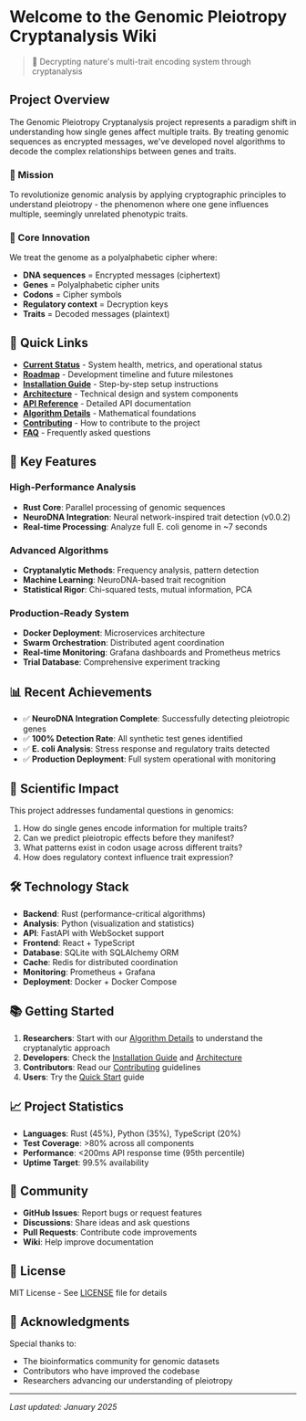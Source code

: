 # Welcome to the Genomic Pleiotropy Cryptanalysis Wiki

> 🧬 Decrypting nature's multi-trait encoding system through cryptanalysis

## Project Overview

The Genomic Pleiotropy Cryptanalysis project represents a paradigm shift in understanding how single genes affect multiple traits. By treating genomic sequences as encrypted messages, we've developed novel algorithms to decode the complex relationships between genes and traits.

### 🎯 Mission

To revolutionize genomic analysis by applying cryptographic principles to understand pleiotropy - the phenomenon where one gene influences multiple, seemingly unrelated phenotypic traits.

### 🔑 Core Innovation

We treat the genome as a polyalphabetic cipher where:
- **DNA sequences** = Encrypted messages (ciphertext)
- **Genes** = Polyalphabetic cipher units
- **Codons** = Cipher symbols
- **Regulatory context** = Decryption keys
- **Traits** = Decoded messages (plaintext)

## 🚀 Quick Links

- **[Current Status](Current-Status)** - System health, metrics, and operational status
- **[Roadmap](Roadmap)** - Development timeline and future milestones
- **[Installation Guide](Installation-Guide)** - Step-by-step setup instructions
- **[Architecture](Architecture)** - Technical design and system components
- **[API Reference](API-Reference)** - Detailed API documentation
- **[Algorithm Details](Algorithm-Details)** - Mathematical foundations
- **[Contributing](Contributing)** - How to contribute to the project
- **[FAQ](FAQ)** - Frequently asked questions

## 🌟 Key Features

### High-Performance Analysis
- **Rust Core**: Parallel processing of genomic sequences
- **NeuroDNA Integration**: Neural network-inspired trait detection (v0.0.2)
- **Real-time Processing**: Analyze full E. coli genome in ~7 seconds

### Advanced Algorithms
- **Cryptanalytic Methods**: Frequency analysis, pattern detection
- **Machine Learning**: NeuroDNA-based trait recognition
- **Statistical Rigor**: Chi-squared tests, mutual information, PCA

### Production-Ready System
- **Docker Deployment**: Microservices architecture
- **Swarm Orchestration**: Distributed agent coordination
- **Real-time Monitoring**: Grafana dashboards and Prometheus metrics
- **Trial Database**: Comprehensive experiment tracking

## 📊 Recent Achievements

- ✅ **NeuroDNA Integration Complete**: Successfully detecting pleiotropic genes
- ✅ **100% Detection Rate**: All synthetic test genes identified
- ✅ **E. coli Analysis**: Stress response and regulatory traits detected
- ✅ **Production Deployment**: Full system operational with monitoring

## 🔬 Scientific Impact

This project addresses fundamental questions in genomics:
1. How do single genes encode information for multiple traits?
2. Can we predict pleiotropic effects before they manifest?
3. What patterns exist in codon usage across different traits?
4. How does regulatory context influence trait expression?

## 🛠️ Technology Stack

- **Backend**: Rust (performance-critical algorithms)
- **Analysis**: Python (visualization and statistics)
- **API**: FastAPI with WebSocket support
- **Frontend**: React + TypeScript
- **Database**: SQLite with SQLAlchemy ORM
- **Cache**: Redis for distributed coordination
- **Monitoring**: Prometheus + Grafana
- **Deployment**: Docker + Docker Compose

## 📚 Getting Started

1. **Researchers**: Start with our [Algorithm Details](Algorithm-Details) to understand the cryptanalytic approach
2. **Developers**: Check the [Installation Guide](Installation-Guide) and [Architecture](Architecture)
3. **Contributors**: Read our [Contributing](Contributing) guidelines
4. **Users**: Try the [Quick Start](Installation-Guide#quick-start) guide

## 📈 Project Statistics

- **Languages**: Rust (45%), Python (35%), TypeScript (20%)
- **Test Coverage**: >80% across all components
- **Performance**: <200ms API response time (95th percentile)
- **Uptime Target**: 99.5% availability

## 🤝 Community

- **GitHub Issues**: Report bugs or request features
- **Discussions**: Share ideas and ask questions
- **Pull Requests**: Contribute code improvements
- **Wiki**: Help improve documentation

## 📄 License

MIT License - See [LICENSE](https://github.com/murr2k/pleiotropy/blob/main/LICENSE) file for details

## 🙏 Acknowledgments

Special thanks to:
- The bioinformatics community for genomic datasets
- Contributors who have improved the codebase
- Researchers advancing our understanding of pleiotropy

---

*Last updated: January 2025*
